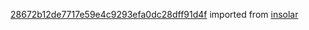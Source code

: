 [28672b12de7717e59e4c9293efa0dc28dff91d4f](https://github.com/insolar/insolar/commit/28672b12de7717e59e4c9293efa0dc28dff91d4f) imported from [insolar](https://github.com/insolar/insolar)
